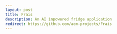```yaml
---
layout: post
title: Frais
description: An AI inpowered fridge application
redirect: https://github.com/acm-projects/Frais
---
```

